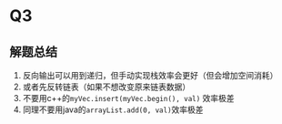 

# Q3

## 解题总结

1. 反向输出可以用到递归，但手动实现栈效率会更好（但会增加空间消耗）
2. 或者先反转链表（如果不想改变原来链表数据）
3. 不要用c++的`myVec.insert(myVec.begin(), val)` 效率极差
4. 同理不要用java的`arrayList.add(0, val)`效率极差


